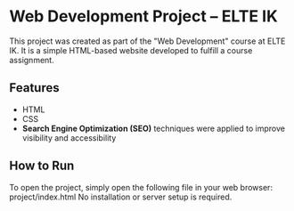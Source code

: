 # Web Development Project – ELTE IK

This project was created as part of the "Web Development" course at ELTE IK.
It is a simple HTML-based website developed to fulfill a course assignment.

## Features

- HTML
- CSS
- **Search Engine Optimization (SEO)** techniques were applied to improve visibility and accessibility

## How to Run

To open the project, simply open the following file in your web browser: project/index.html
No installation or server setup is required.
